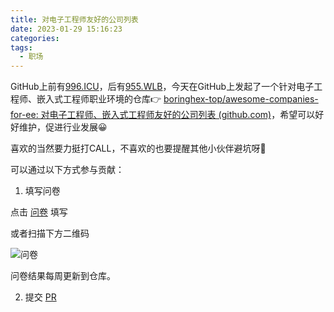 ```yaml
---
title: 对电子工程师友好的公司列表
date: 2023-01-29 15:16:23
categories:
tags:
  - 职场
---
```


GitHub上前有[996.ICU](https://github.com/996icu/996.ICU)，后有[955.WLB](https://github.com/formulahendry/955.WLB)，今天在GitHub上发起了一个针对电子工程师、嵌入式工程师职业环境的仓库👉 [boringhex-top/awesome-companies-for-ee: 对电子工程师、嵌入式工程师友好的公司列表 (github.com)](https://github.com/boringhex-top/awesome-companies-for-ee)，希望可以好好维护，促进行业发展😀

喜欢的当然要力挺打CALL，不喜欢的也要提醒其他小伙伴避坑呀🤭

可以通过以下方式参与贡献：

1. 填写问卷

点击 [问卷](https://www.wenjuan.com/s/b2AbUne/?group=GitHub) 填写

或者扫描下方二维码

![问卷](https://imgs.boringhex.top/blog/Blog.png)

问卷结果每周更新到仓库。

2. 提交 [PR](https://github.com/boringhex-top/awesome-companies-for-ee/edit/main/README.md)
